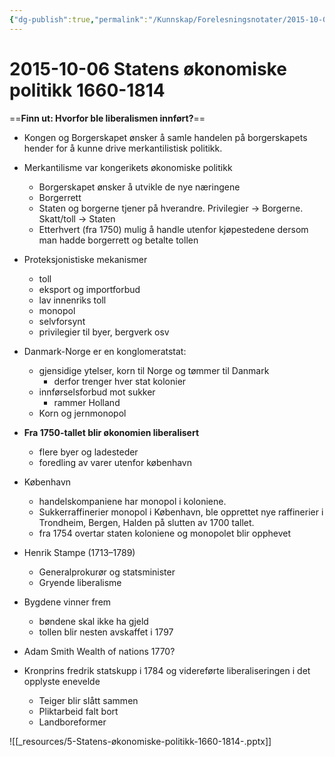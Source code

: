 ```yaml
---
{"dg-publish":true,"permalink":"/Kunnskap/Forelesningsnotater/2015-10-06 Statens økonomiske politikk 1660-1814/","tags":["historie","hi110","forelesning"]}
---
```



# 2015-10-06 Statens økonomiske politikk 1660-1814
==**Finn ut: Hvorfor ble liberalismen innført?**==

* Kongen og Borgerskapet ønsker å samle handelen på borgerskapets hender for å kunne drive merkantilistisk politikk.
* Merkantilisme var kongerikets økonomiske politikk
	* Borgerskapet ønsker å utvikle de nye næringene
	* Borgerrett
	* Staten og borgerne tjener på hverandre. Privilegier -> Borgerne. Skatt/toll -> Staten
	* Etterhvert (fra 1750) mulig å handle utenfor kjøpestedene dersom man hadde borgerrett og betalte tollen
* Proteksjonistiske mekanismer
	* toll
	* eksport og importforbud
	* lav innenriks toll
	* monopol
	* selvforsynt
	* privilegier til byer, bergverk osv
* Danmark-Norge er en konglomeratstat: 
	* gjensidige ytelser, korn til Norge og tømmer til Danmark
		* derfor trenger hver stat kolonier
	* innførselsforbud mot sukker
		* rammer Holland
	* Korn og jernmonopol
* **Fra 1750-tallet blir økonomien liberalisert**
	
	* flere byer og ladesteder
	* foredling av varer utenfor københavn
	
* København
	* handelskompaniene har monopol i koloniene.
	* Sukkerraffinerier monopol i København, ble opprettet nye raffinerier i Trondheim, Bergen, Halden på slutten av 1700 tallet.
	* fra 1754 overtar staten koloniene og monopolet blir opphevet
* Henrik Stampe (1713–1789)
	* Generalprokurør og statsminister
	* Gryende liberalisme
* Bygdene vinner frem
	* bøndene skal ikke ha gjeld
	* tollen blir nesten avskaffet i 1797
* Adam Smith Wealth of nations 1770?
* Kronprins fredrik statskupp i 1784 og videreførte liberaliseringen i det opplyste enevelde 
	* Teiger blir slått sammen
	* Pliktarbeid falt bort
	* Landboreformer

![[_resources/5-Statens-økonomiske-politikk-1660-1814-.pptx]]
